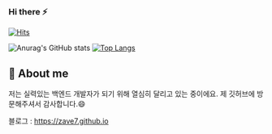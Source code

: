 ### Hi there ⚡

<!--
**zave7/zave7** is a ✨ _special_ ✨ repository because its `README.md` (this file) appears on your GitHub profile.

Here are some ideas to get you started:

- 🔭 I’m currently working on ...
- 🌱 I’m currently learning ...
- 👯 I’m looking to collaborate on ...
- 🤔 I’m looking for help with ...
- 💬 Ask me about ...
- 📫 How to reach me: ...
- 😄 Pronouns: ...
- ⚡ Fun fact: ...
-->

<!--방문자 수, 깃허브 팔로워 수-->
[![Hits](https://hits.seeyoufarm.com/api/count/incr/badge.svg?url=https%3A%2F%2Fgithub.com%2Fzave7&count_bg=%2379C83D&title_bg=%23555555&icon=&icon_color=%2343DD8D&title=hits&edge_flat=false)](https://hits.seeyoufarm.com)

<!-- All stat -->
<!-- [![Anurag's GitHub stats](https://github-readme-stats.vercel.app/api?username=zave7)](https://github.com/anuraghazra/github-readme-stats)-->
<!-- Hiding individual stats -->
<!-- ![Anurag's GitHub stats](https://github-readme-stats.vercel.app/api?username=zave7&hide=contribs,prs)-->
<!-- Adding private contributions count to total commits count -->
<!-- ![Anurag's GitHub stats](https://github-readme-stats.vercel.app/api?username=zave7&count_private=true)-->
<!-- Showing icons -->
![Anurag's GitHub stats](https://github-readme-stats.vercel.app/api?username=zave7&show_icons=true) [![Top Langs](https://github-readme-stats.vercel.app/api/top-langs/?username=zave7&layout=compact)](https://github.com/anuraghazra/github-readme-stats)
<!-- Themes -->
<!-- ![Anurag's GitHub stats](https://github-readme-stats.vercel.app/api?username=zave7&show_icons=true&theme=radical)-->
<!-- Top Language-->
<!-- [![Top Langs](https://github-readme-stats.vercel.app/api/top-langs/?username=zave7)](https://github.com/anuraghazra/github-readme-stats)-->
<!-- Show more languages -->
<!-- [![Top Langs](https://github-readme-stats.vercel.app/api/top-langs/?username=zave7&langs_count=8)](https://github.com/anuraghazra/github-readme-stats)-->
<!-- Compact Language Card Layout -->
<!-- [![Top Langs](https://github-readme-stats.vercel.app/api/top-langs/?username=zave7&layout=compact)](https://github.com/anuraghazra/github-readme-stats)-->

## 💬 About me
저는 실력있는 백엔드 개발자가 되기 위해 열심히 달리고 있는 중이에요. 제 깃허브에 방문해주셔서 감사합니다.😄

블로그 : <https://zave7.github.io>
